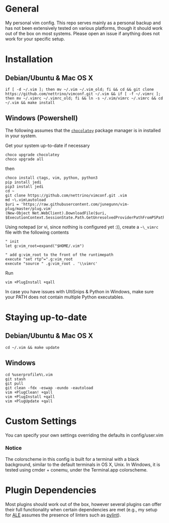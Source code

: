 General
=======

My personal vim config. This repo serves mainly as a personal backup and has
not been extensively tested on various platforms, though it should work out
of the box on most systems. Please open an issue if anything does not work
for your specific setup.


Installation
============

Debian/Ubuntu & Mac OS X
------------------------
```
if [ -d ~/.vim ]; then mv ~/.vim ~/.vim_old; fi && cd && git clone https://github.com/nettrino/vimconf.git ~/.vim && if [ -f ~/.vimrc ]; then mv ~/.vimrc ~/.vimrc_old; fi && ln -s ~/.vim/vimrc ~/.vimrc && cd ~/.vim && make install
```

Windows (Powershell)
--------------------

The following assumes that the [`chocolatey`](https://chocolatey.org/)
package manager is in installed in your system.

Get your system up-to-date if necessary
```
choco upgrade chocolatey
choco upgrade all
```
then

```
choco install ctags, vim, python, python3
pip install jedi
pip3 install jedi
cd ~
git clone https://github.com/nettrino/vimconf.git .vim
md ~\.vim\autoload
$uri = 'https://raw.githubusercontent.com/junegunn/vim-plug/master/plug.vim'
(New-Object Net.WebClient).DownloadFile($uri, $ExecutionContext.SessionState.Path.GetUnresolvedProviderPathFromPSPath("~\.vim\autoload\plug.vim"))
```

Using notepad (or vi, since nothing is configured yet :)), create a `~\_vimrc` file with the following contents
```
" init
let g:vim_root=expand("$HOME/.vim")

" add g:vim_root to the front of the runtimepath
execute "set rtp^=".g:vim_root
execute "source " .g:vim_root . '\\vimrc'
```

Run
```
vim +PlugInstall +qall
```

In case you have issues with UltiSnips & Python in Windows, make sure your PATH
does not contain multiple Python executables.

Staying up-to-date
==================

Debian/Ubuntu & Mac OS X
------------------------

```
cd ~/.vim && make update
```

Windows
-------

```
cd %userprofile%\.vim
git stash
git pull
git clean -fdx -eswap -eundo -eautoload
vim +PlugClean! +qall
vim +PlugInstall +qall
vim +PlugUpdate +qall
```

Custom Settings
===============

You can specify your own settings overriding the defaults in config/user.vim

### Notice

The colorscheme in this config is built for a terminal with a black background,
similar to the default terminals in OS X, Unix. In Windows, it is tested using
cmder + conemu, under the Terminal.app colorscheme.

Plugin Dependencies
===================

Most plugins should work out of the box, however several plugins can offer their
full functionality when certain dependencies are met (e.g., my setup for
[ALE](https://github.com/w0rp/ale) assumes the presence of linters such as
[pylint](https://www.pylint.org/)).
